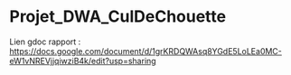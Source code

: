 # Projet_DWA_CulDeChouette


Lien gdoc rapport : https://docs.google.com/document/d/1grKRDQWAsq8YGdE5LoLEa0MC-eW1vNREVjjqiwziB4k/edit?usp=sharing
